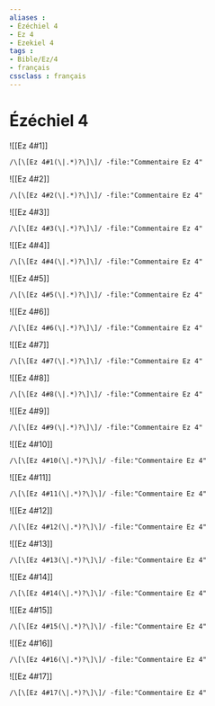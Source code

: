```yaml
---
aliases : 
- Ézéchiel 4
- Ez 4
- Ezekiel 4
tags : 
- Bible/Ez/4
- français
cssclass : français
---
```


# Ézéchiel 4

![[Ez 4#1]]

```query
/\[\[Ez 4#1(\|.*)?\]\]/ -file:"Commentaire Ez 4"
```

![[Ez 4#2]]

```query
/\[\[Ez 4#2(\|.*)?\]\]/ -file:"Commentaire Ez 4"
```

![[Ez 4#3]]

```query
/\[\[Ez 4#3(\|.*)?\]\]/ -file:"Commentaire Ez 4"
```

![[Ez 4#4]]

```query
/\[\[Ez 4#4(\|.*)?\]\]/ -file:"Commentaire Ez 4"
```

![[Ez 4#5]]

```query
/\[\[Ez 4#5(\|.*)?\]\]/ -file:"Commentaire Ez 4"
```

![[Ez 4#6]]

```query
/\[\[Ez 4#6(\|.*)?\]\]/ -file:"Commentaire Ez 4"
```

![[Ez 4#7]]

```query
/\[\[Ez 4#7(\|.*)?\]\]/ -file:"Commentaire Ez 4"
```

![[Ez 4#8]]

```query
/\[\[Ez 4#8(\|.*)?\]\]/ -file:"Commentaire Ez 4"
```

![[Ez 4#9]]

```query
/\[\[Ez 4#9(\|.*)?\]\]/ -file:"Commentaire Ez 4"
```

![[Ez 4#10]]

```query
/\[\[Ez 4#10(\|.*)?\]\]/ -file:"Commentaire Ez 4"
```

![[Ez 4#11]]

```query
/\[\[Ez 4#11(\|.*)?\]\]/ -file:"Commentaire Ez 4"
```

![[Ez 4#12]]

```query
/\[\[Ez 4#12(\|.*)?\]\]/ -file:"Commentaire Ez 4"
```

![[Ez 4#13]]

```query
/\[\[Ez 4#13(\|.*)?\]\]/ -file:"Commentaire Ez 4"
```

![[Ez 4#14]]

```query
/\[\[Ez 4#14(\|.*)?\]\]/ -file:"Commentaire Ez 4"
```

![[Ez 4#15]]

```query
/\[\[Ez 4#15(\|.*)?\]\]/ -file:"Commentaire Ez 4"
```

![[Ez 4#16]]

```query
/\[\[Ez 4#16(\|.*)?\]\]/ -file:"Commentaire Ez 4"
```

![[Ez 4#17]]

```query
/\[\[Ez 4#17(\|.*)?\]\]/ -file:"Commentaire Ez 4"
```

